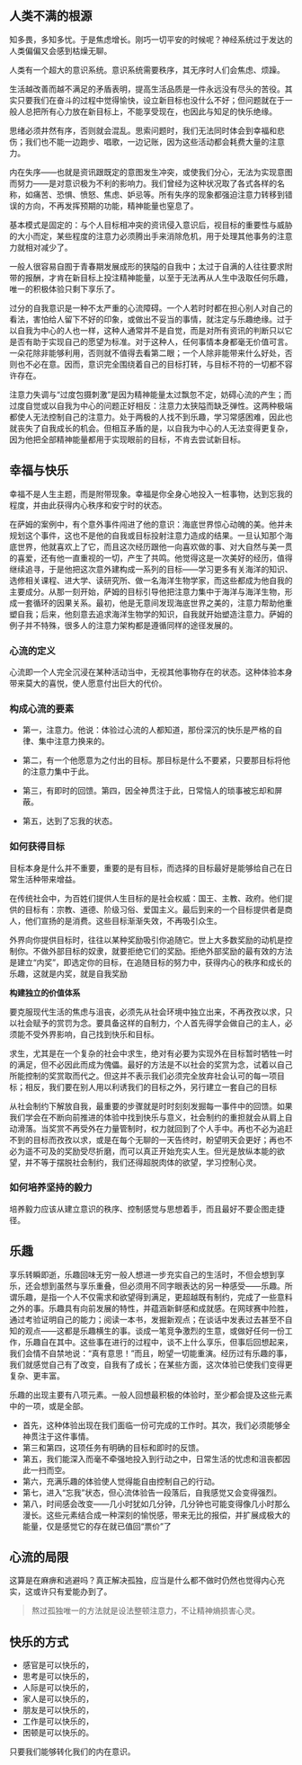 ## 人类不满的根源

知多畏，多知多忧。于是焦虑增长。刚巧一切平安的时候呢？神经系统过于发达的人类偏偏又会感到枯燥无聊。

人类有一个超大的意识系统。意识系统需要秩序，其无序时人们会焦虑、烦躁。

生活越改善而越不满足的矛盾表明，提高生活品质是一件永远没有尽头的苦役。其实只要我们在奋斗的过程中觉得愉快，设立新目标也没什么不好；但问题就在于一般人总把所有心力放在新目标上，不能享受现在，也因此与知足的快乐绝缘。

思绪必须井然有序，否则就会混乱。思索问题时，我们无法同时体会到幸福和悲伤；我们也不能一边跑步、唱歌，一边记账，因为这些活动都会耗费大量的注意力。

内在失序——也就是资讯跟既定的意图发生冲突，或使我们分心，无法为实现意图而努力——是对意识极为不利的影响力。我们曾经为这种状况取了各式各样的名称，如痛苦、恐惧、愤怒、焦虑、妒忌等。所有失序的现象都强迫注意力转移到错误的方向，不再发挥预期的功能，精神能量也窒息了。

基本模式是固定的：与个人目标相冲突的资讯侵入意识后，视目标的重要性与威胁的大小而定，某些程度的注意力必须腾出手来消除危机，用于处理其他事务的注意力就相对减少了。

一般人很容易自囿于青春期发展成形的狭隘的自我中；太过于自满的人往往要求附带的报酬，才肯在新目标上投注精神能量，以至于无法再从人生中汲取任何乐趣，唯一的积极体验只剩下享乐了。


过分的自我意识是一种不太严重的心流障碍。一个人若时时都在担心别人对自己的看法，害怕给人留下不好的印象，或做出不妥当的事情，就注定与乐趣绝缘。过于以自我为中心的人也一样，这种人通常并不是自觉，而是对所有资讯的判断只以它是否有助于实现自己的愿望为标准。对于这种人，任何事情本身都毫无价值可言。一朵花除非能够利用，否则就不值得去看第二眼；一个人除非能带来什么好处，否则也不必在意。因而，意识完全围绕着自己的目标打转，与目标不符的一切都不容许存在。

注意力失调与“过度包摄刺激”是因为精神能量太过飘忽不定，妨碍心流的产生；而过度自觉或以自我为中心的问题正好相反：注意力太狭隘而缺乏弹性。这两种极端都使人无法控制自己的注意力。处于两极的人找不到乐趣，学习常感困难，因此也就丧失了自我成长的机会。但相互矛盾的是，以自我为中心的人无法变得更复杂，因为他把全部精神能量都用于实现眼前的目标，不肯去尝试新目标。


## 幸福与快乐

幸福不是人生主题，而是附带现象。幸福是你全身心地投入一桩事物，达到忘我的程度，并由此获得内心秩序和安宁时的状态。

在萨姆的案例中，有个意外事件闯进了他的意识：海底世界惊心动魄的美。他并未规划这个事件，这也不是他的自我或目标投射注意力造成的结果。一旦认知那个海底世界，他就喜欢上了它，而且这次经历跟他一向喜欢做的事、对大自然与美一贯的喜爱，还有他一直重视的一切，产生了共鸣。他觉得这是一次美好的经历，值得继续追寻，于是他把这次意外建构成一系列的目标——学习更多有关海洋的知识、选修相关课程、进大学、读研究所、做一名海洋生物学家，而这些都成为他自我的主要成分。从那一刻开始，萨姆的目标引导他把注意力集中于海洋与海洋生物，形成一套循环的因果关系。最初，他是无意间发现海底世界之美的，注意力帮助他重塑自我；后来，他刻意去追求海洋生物学的知识，自我就开始塑造注意力。萨姆的例子并不特殊，很多人的注意力架构都是遵循同样的途径发展的。

### 心流的定义

心流即一个人完全沉浸在某种活动当中，无视其他事物存在的状态。这种体验本身带来莫大的喜悦，使人愿意付出巨大的代价。

### 构成心流的要素

- 第一，注意力。他说：体验过心流的人都知道，那份深沉的快乐是严格的自律、集中注意力换来的。

- 第二，有一个他愿意为之付出的目标。那目标是什么不要紧，只要那目标将他的注意力集中于此。

- 第三，有即时的回馈。第四，因全神贯注于此，日常恼人的琐事被忘却和屏蔽。

- 第五，达到了忘我的状态。


### 如何获得目标

目标本身是什么并不重要，重要的是有目标，而选择的目标最好是能够给自己在日常生活种带来增益。

在传统社会中，为百姓们提供人生目标的是社会权威：国王、主教、政府。他们提供的目标有：宗教、道德、阶级习俗、爱国主义。最后到来的一个目标提供者是商人，他们宣扬的是消费。这些目标渐渐失效，不再吸引众生。

外界向你提供目标时，往往以某种奖励吸引你追随它。世上大多数奖励的动机是控制你。不做外部目标的奴隶，就要拒绝它们的奖励。拒绝外部奖励的最有效的方法是建立“内奖”，即选定你的目标，在追随目标的努力中，获得内心的秩序和成长的乐趣，这就是内奖，就是自我奖励

**构建独立的价值体系**

要克服现代生活的焦虑与沮丧，必须先从社会环境中独立出来，不再孜孜以求，只以社会赋予的赏罚为念。要具备这样的自制力，个人首先得学会做自己的主人，必须能不受外界影响，自己找到快乐和目标。

求生，尤其是在一个复杂的社会中求生，绝对有必要为实现外在目标暂时牺牲一时的满足，但不必因此而成为傀儡。最好的方法是不以社会的奖赏为念，试着以自己所能控制的奖赏取而代之。但这并不表示我们必须完全放弃社会认可的每一项目标；相反，我们要在别人用以利诱我们的目标之外，另行建立一套自己的目标

从社会制约下解放自我，最重要的步骤就是时时刻刻发掘每一事件中的回馈。如果我们学会在不断向前推进的体验中找到快乐与意义，社会制约的重担就会从肩上自动滑落。当奖赏不再受外在力量管制时，权力就回到了个人手中。再也不必为追赶不到的目标而孜孜以求，或是在每个无聊的一天告终时，盼望明天会更好；再也不必为遥不可及的奖励受尽折磨，而可以真正开始充实人生。但光是放纵本能的欲望，并不等于摆脱社会制约，我们还得超脱肉体的欲望，学习控制心灵。

### 如何培养坚持的毅力

培养毅力应该从建立意识的秩序、控制感觉与思想着手，而且最好不要企图走捷径。

## 乐趣

享乐转瞬即逝，乐趣回味无穷一般人想进一步充实自己的生活时，不但会想到享乐，还会想到虽然与享乐重叠，但必须用不同字眼表达的另一种感受——乐趣。所谓乐趣，是指一个人不仅需求和欲望得到满足，更超越既有制约，完成了一些意料之外的事。乐趣具有向前发展的特性，并蕴涵新鲜感和成就感。在网球赛中险胜，通过考验证明自己的能力；阅读一本书，发掘新观点；在谈话中发表过去甚至不自知的观点——这都是乐趣横生的事。谈成一笔竞争激烈的生意，或做好任何一份工作，乐趣自在其中。这些事在进行的过程中，谈不上什么享乐，但事后回想起来，我们会情不自禁地说：“真有意思！”而且，盼望一切能重演。经历过有乐趣的事，我们就感觉自己有了改变，自我有了成长；在某些方面，这次体验已使我们变得更复杂、更丰富。

乐趣的出现主要有八项元素。一般人回想最积极的体验时，至少都会提及这些元素中的一项，或是全部。

- 首先，这种体验出现在我们面临一份可完成的工作时。其次，我们必须能够全神贯注于这件事情。
- 第三和第四，这项任务有明确的目标和即时的反馈。
- 第五，我们能深入而毫不牵强地投入到行动之中，日常生活的忧虑和沮丧都因此一扫而空。
- 第六，充满乐趣的体验使人觉得能自由控制自己的行动。
- 第七，进入“忘我”状态，但心流体验告一段落后，自我感觉又会变得强烈。
- 第八，时间感会改变——几小时犹如几分钟，几分钟也可能变得像几小时那么漫长。这些元素结合成一种深刻的愉悦感，带来无比的报偿，并扩展成极大的能量，仅是感觉它的存在就已值回“票价”了

## 心流的局限

这算是在麻痹和逃避吗？真正解决孤独，应当是什么都不做时仍然也觉得内心充实，这或许只有爱能办到了。
> 熬过孤独唯一的方法就是设法整顿注意力，不让精神熵损害心灵。

## 快乐的方式

- 感官是可以快乐的，
- 思考是可以快乐的，
- 人际是可以快乐的，
- 家人是可以快乐的，
- 朋友是可以快乐的，
- 工作是可以快乐的，
- 困顿是可以快乐的。

只要我们能够转化我们的内在意识。